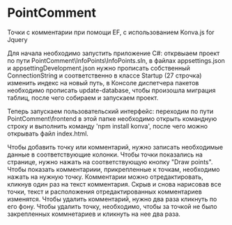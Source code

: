 # PointComment
Точки с комментарии при помощи EF, с использованием Konva.js for Jquery

Для начала необходимо запустить приложение C#: открвыаем проект по пути PointComment\InfoPoints\InfoPoints.sln, в файлах appsettings.json и appsettingDevelopment.json нужно прописать собственный ConnectionString и соответственно в классе Startup (27 строчка) изменить индекс на новый путь, в Консоле диспетчера пакетов необходимо прописать update-database, чтобы произошла миграция таблиц, после чего собираем и запускаем проект.

Теперь запускаем пользовательский интерфейс: переходим по пути PointComment\frontend в этой папке необходимо открыть командную строку и выполнить команду 'npm install konva', после чего можно открывать файл index.html.

Чтобы добавить точку или комментарий, нужно записать необходимые данные в соответствующие колонки. Чтобы точки показались на странице, нужно нажать на соответствующую кнопку "Draw points". Чтобы показать комментариии, прикрепленные к точкам, необходимо нажать на нужную точку. Комментарии можно отредактировать, кликнув один раз на текст комментария. Скрыв и снова нарисовав все точки, текст и расположения отредактированных комментариев изменятся. Чтобы удалить комментарий, нужно два раза кликнуть по его фону. Чтобы удалить точку, необходимо, чтобы за точкой не было закрепленных коммнетариев и кликнуть на нее два раза.
